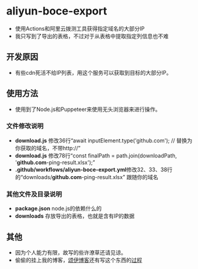 # aliyun-boce-export
- 使用Actions和阿里云拨测工具获得指定域名的大部分IP
- 我只写到了导出的表格，不过对于从表格中提取指定列信息也不难
## 开发原因
- 有些cdn死活不给IP列表，用这个服务可以获取到目标的大部分IP。
## 使用方法
- 使用到了Node.js和Puppeteer来使用无头浏览器来进行操作。
### 文件修改说明
- **download.js** 修改36行“await inputElement.type('github.com'); // 替换为你获取的域名，不带http://”
- **download.js** 修改78行“const finalPath = path.join(downloadPath, '**github.com**-ping-result.xlsx');”
- **.github/workflows/aliyun-boce-export.yml**修改32、33、38行的“downloads/**github.com**-ping-result.xlsx” 跟随你的域名
### 其他文件及目录说明
- **package.json** node.js的依赖什么的
- **downloads** 存放导出的表格，也就是含有IP的数据

## 其他
- 因为个人能力有限，故写的些许潦草还请见谅。
- 偷偷的挂上我的博客，[颂伊博客](https://eqing.cton.top/)还有写这个东西的[过程](https://eqing.cton.top/%e5%88%a9%e7%94%a8%e9%98%bf%e9%87%8c%e4%ba%91%e6%8b%a8%e6%b5%8b%e8%8e%b7%e5%8f%96%e5%88%b0%e5%9f%9f%e5%90%8d%e7%9a%84%e5%a4%a7%e9%83%a8%e5%88%86ip/)
